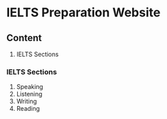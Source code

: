 # IELTS Preparation Website

## Content
1. IELTS Sections

### IELTS Sections
1. Speaking
1. Listening
1. Writing 
1. Reading